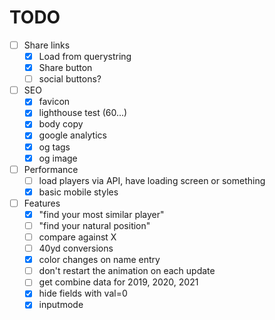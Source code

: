 # TODO

- [ ] Share links
  - [x] Load from querystring
  - [x] Share button
  - [ ] social buttons?
- [ ] SEO
  - [x] favicon
  - [x] lighthouse test (60...)
  - [x] body copy
  - [x] google analytics
  - [x] og tags
  - [x] og image
- [ ] Performance
  - [ ] load players via API, have loading screen or something
  - [x] basic mobile styles
- [ ] Features
  - [x] "find your most similar player"
  - [ ] "find your natural position"
  - [ ] compare against X
  - [ ] 40yd conversions
  - [x] color changes on name entry
  - [ ] don't restart the animation on each update
  - [ ] get combine data for 2019, 2020, 2021
  - [x] hide fields with val=0
  - [x] inputmode
